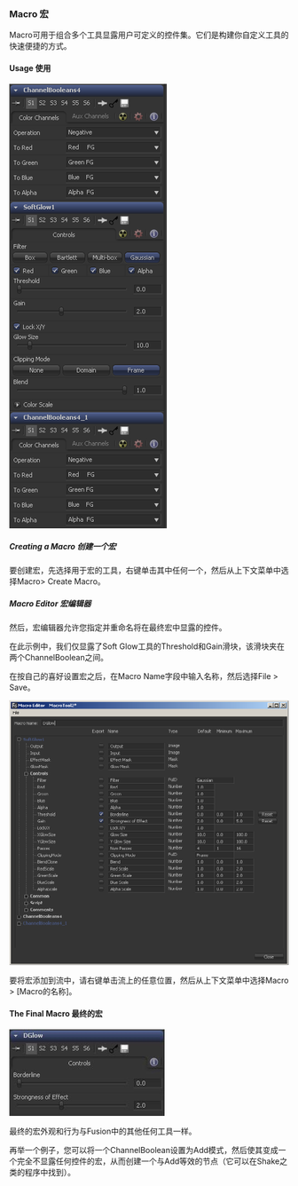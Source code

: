 ### Macro 宏

Macro可用于组合多个工具显露用户可定义的控件集。它们是构建你自定义工具的快速便捷的方式。

#### Usage 使用

![Macro_Usage](images/Macro_Usage.png)

##### Creating a Macro 创建一个宏

要创建宏，先选择用于宏的工具，右键单击其中任何一个，然后从上下文菜单中选择Macro> Create Macro。

##### Macro Editor 宏编辑器

然后，宏编辑器允许您指定并重命名将在最终宏中显露的控件。

在此示例中，我们仅显露了Soft Glow工具的Threshold和Gain滑块，该滑块夹在两个ChannelBoolean之间。

在按自己的喜好设置宏之后，在Macro Name字段中输入名称，然后选择File > Save。

![Macro_MacroEditer](images/Macro_MacroEditer.png)

要将宏添加到流中，请右键单击流上的任意位置，然后从上下文菜单中选择Macro > [Macro的名称]。

#### The Final Macro 最终的宏

![Macro_TheFinalMacro](images/Macro_TheFinalMacro.jpg)

最终的宏外观和行为与Fusion中的其他任何工具一样。

再举一个例子，您可以将一个ChannelBoolean设置为Add模式，然后使其变成一个完全不显露任何控件的宏，从而创建一个与Add等效的节点（它可以在Shake之类的程序中找到）。